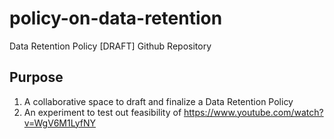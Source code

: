 # policy-on-data-retention
Data Retention Policy [DRAFT] Github Repository

## Purpose

1. A collaborative space to draft and finalize a Data Retention Policy
2. An experiment to test out feasibility of https://www.youtube.com/watch?v=WgV6M1LyfNY

